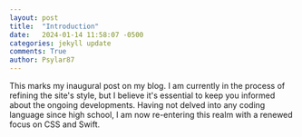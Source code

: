 ```yaml
---
layout: post
title:  "Introduction"
date:   2024-01-14 11:58:07 -0500
categories: jekyll update
comments: True
author: Psylar87
---
```

This marks my inaugural post on my blog. I am currently in the process of refining the site's style, but I believe it's essential to keep you informed about the ongoing developments. Having not delved into any coding language since high school, I am now re-entering this realm with a renewed focus on CSS and Swift.

[jekyll-docs]: https://jekyllrb.com/docs/home
[jekyll-gh]:   https://github.com/jekyll/jekyll
[jekyll-talk]: https://talk.jekyllrb.com/
